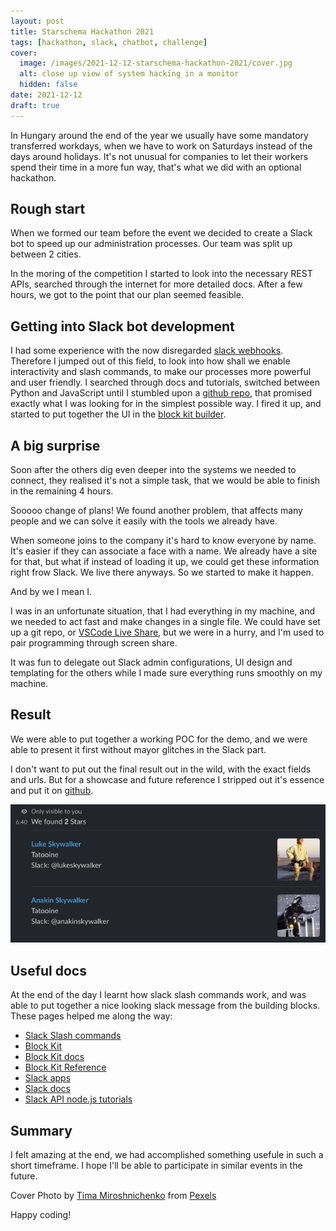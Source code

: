 ```yaml
---
layout: post
title: Starschema Hackathon 2021
tags: [hackathon, slack, chatbot, challenge]
cover:
  image: /images/2021-12-12-starschema-hackathon-2021/cover.jpg
  alt: close up view of system hacking in a monitor
  hidden: false
date: 2021-12-12
draft: true
---
```


In Hungary around the end of the year we usually have some mandatory transferred workdays,
when we have to work on Saturdays instead of the days around holidays.
It's not unusual for companies to let their workers spend their time in a more fun way,
that's what we did with an optional hackathon.

<!--more-->

## Rough start

When we formed our team before the event we decided to create a Slack bot to speed up our administration processes.
Our team was split up between 2 cities.

In the moring of the competition I started to look into the necessary REST APIs,
searched through the internet for more detailed docs.
After a few hours, we got to the point that our plan seemed feasible.

## Getting into Slack bot development

I had some experience with the now disregarded [slack webhooks](https://api.slack.com/legacy/custom-integrations/messaging/webhooks).
Therefore I jumped out of this field, to look into how shall we enable interactivity and slash commands,
to make our processes more powerful and user friendly.
I searched through docs and tutorials, switched between Python and JavaScript until I stumbled upon a [github repo](https://github.com/jainishshah17/slack-weather-bot),
that promised exactly what I was looking for in the simplest possible way.
I fired it up, and started to put together the UI in the [block kit builder](https://app.slack.com/block-kit-builder).

## A big surprise

Soon after the others dig even deeper into the systems we needed to connect, they realised it's not a simple task,
that we would be able to finish in the remaining 4 hours.

Sooooo change of plans! We found another problem, that affects many people and we can solve it easily with the tools we already have.

When someone joins to the company it's hard to know everyone by name. It's easier if they can associate a face with a name.
We already have a site for that, but what if instead of loading it up, we could get these information right frow Slack.
We live there anyways. So we started to make it happen.

And by we I mean I.

I was in an unfortunate situation, that I had everything in my machine, and we needed to act fast and make changes in a single file.
We could have set up a git repo, or [VSCode Live Share](https://code.visualstudio.com/blogs/2017/11/15/live-share), but we were in a hurry,
and I'm used to pair programming through screen share.

It was fun to delegate out Slack admin configurations,
UI design and templating for the others while I made sure everything runs smoothly on my machine.

## Result

We were able to put together a working POC for the demo, and we were able to present it first without mayor glitches in the Slack part.

I don't want to put out the final result out in the wild, with the exact fields and urls.
But for a showcase and future reference I stripped out it's essence and put it on
[github](https://github.com/budavariam/hackathon-slack-bot).

![Use the --force Luke](/images/2021-12-12-starschema-hackathon-2021/result.png)

## Useful docs

At the end of the day I learnt how slack slash commands work,
and was able to put together a nice looking slack message from the building blocks.
These pages helped me along the way:

- [Slack Slash commands](https://api.slack.com/interactivity/slash-commands)
- [Block Kit](https://api.slack.com/block-kit)
- [Block Kit docs](https://app.slack.com/block-kit-builder)
- [Block Kit Reference](https://api.slack.com/reference/block-kit/block-elements#input)
- [Slack apps](https://api.slack.com/apps/)
- [Slack docs](https://api.slack.com/workflows)
- [Slack API node.js tutorials](https://api.slack.com/tutorials/tags/node.js)

## Summary

I felt amazing at the end, we had accomplished something usefule in such a short timeframe.
I hope I'll be able to participate in similar events in the future.

Cover Photo by [Tima Miroshnichenko](https://www.pexels.com/@tima-miroshnichenko) from [Pexels](https://www.pexels.com/photo/close-up-view-of-system-hacking-in-a-monitor-5380664/)

Happy coding!
